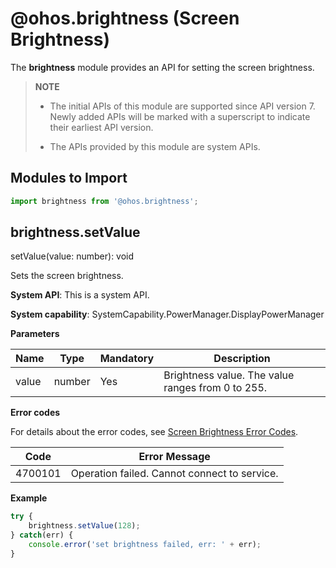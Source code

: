 # @ohos.brightness (Screen Brightness)

The **brightness** module provides an API for setting the screen brightness.

> **NOTE**
>
> - The initial APIs of this module are supported since API version 7. Newly added APIs will be marked with a superscript to indicate their earliest API version.
>
> - The APIs provided by this module are system APIs.

## Modules to Import

```js
import brightness from '@ohos.brightness';
```

## brightness.setValue

setValue(value: number): void

Sets the screen brightness.

**System API**: This is a system API.

**System capability**: SystemCapability.PowerManager.DisplayPowerManager

**Parameters**

| Name| Type  | Mandatory| Description                   |
| ------ | ------ | ---- | ----------------------- |
| value  | number | Yes  | Brightness value. The value ranges from 0 to 255.|

**Error codes**

For details about the error codes, see [Screen Brightness Error Codes](../errorcodes/errorcode-brightness.md).

| Code  | Error Message   |
|---------|---------|
| 4700101 | Operation failed. Cannot connect to service.|

**Example**

```js
try {
    brightness.setValue(128);
} catch(err) {
    console.error('set brightness failed, err: ' + err);
}
```
